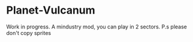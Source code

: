 # Planet-Vulcanum
Work in progress. A mindustry mod, you can play in 2 sectors. P.s please don't copy sprites
